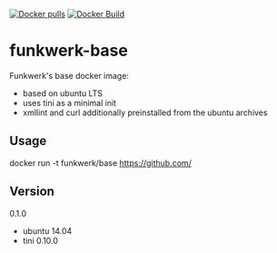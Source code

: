 [![Docker pulls](https://img.shields.io/docker/pulls/funkwerk/base.svg)](https://hub.docker.com/r/funkwerk/base/)
[![Docker Build](https://img.shields.io/docker/automated/funkwerk/base.svg)](https://hub.docker.com/r/funkwerk/base/)

# funkwerk-base

Funkwerk's base docker image:
- based on ubuntu LTS
- uses tini as a minimal init
- xmllint and curl additionally preinstalled from the ubuntu archives

## Usage

docker run -t funkwerk/base https://github.com/

## Version

0.1.0
 - ubuntu 14.04
 - tini 0.10.0
